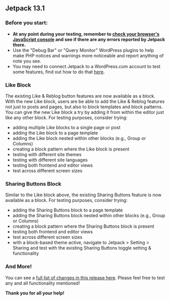 ## Jetpack 13.1

### Before you start:

- **At any point during your testing, remember to [check your browser's JavaScript console](https://wordpress.org/support/article/using-your-browser-to-diagnose-javascript-errors/#step-3-diagnosis) and see if there are any errors reported by Jetpack there.**
- Use the "Debug Bar" or "Query Monitor" WordPress plugins to help make PHP notices and warnings more noticeable and report anything of note you see.
- You may need to connect Jetpack to a WordPress.com account to test some features, find out how to do that [here](https://jetpack.com/support/getting-started-with-jetpack/).

### Like Block 

The existing Like & Reblog button features are now available as a block. With the new Like block, users are be able to add the Like & Reblog features not just to posts and pages, but also to block templates and block patterns. You can give the new Like block a try by adding it from within the editor just like any other block. For testing purposes, consider trying:

- adding multiple Like blocks to a single page or post
- adding the Like block to a page template
- adding the Like block nested within other blocks (e.g., Group or Columns)
- creating a block pattern where the Like block is present
- testing with different site themes
- testing with different site languages
- testing both frontend and editor views
- test across different screen sizes

### Sharing Buttons Block

Similar to the Like block above, the existing Sharing Buttons feature is now available as a block. For testing purposes, consider trying:

- adding the Sharing Buttons block to a page template
- adding the Sharing Buttons block nested within other blocks (e.g., Group or Columns)
- creating a block pattern where the Sharing Buttons block is present
- testing both frontend and editor views
- test across different screen sizes
- with a block-based theme active, navigate to Jetpack > Setting > Sharing and test with the existing Sharing Buttons toggle setting & functionality

### And More!

You can see a [full list of changes in this release here](https://github.com/Automattic/jetpack-production/blob/trunk/CHANGELOG.md). Please feel free to test any and all functionality mentioned!

**Thank you for all your help!**
